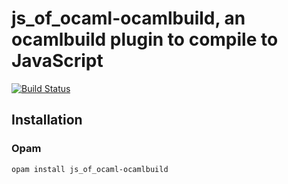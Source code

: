 # js_of_ocaml-ocamlbuild, an ocamlbuild plugin to compile to JavaScript

[![Build Status](https://github.com/ocsigen/js_of_ocaml-ocamlbuild/workflows/build/badge.svg?branch=master)](https://github.com/ocsigen/js_of_ocaml-ocamlbuild/actions)

## Installation

### Opam

```
opam install js_of_ocaml-ocamlbuild
```

